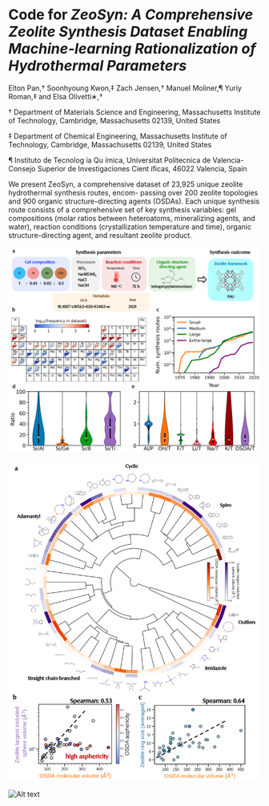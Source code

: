 # Code for *ZeoSyn: A Comprehensive Zeolite Synthesis Dataset Enabling Machine-learning Rationalization of Hydrothermal Parameters*

Elton Pan,† Soonhyoung Kwon,‡ Zach Jensen,† Manuel Moliner,¶ Yuriy Roman,‡ and Elsa Olivetti∗,†

† Department of Materials Science and Engineering, Massachusetts Institute of Technology, Cambridge, Massachusetts 02139, United States

‡ Department of Chemical Engineering, Massachusetts Institute of Technology, Cambridge, Massachusetts 02139, United States

¶ Instituto de Tecnolog ́ıa Qu ́ımica, Universitat Politecnica de Valencia-Consejo Superior de
Investigaciones Cient ́ıficas, 46022 Valencia, Spain

We present ZeoSyn, a comprehensive dataset of 23,925 unique zeolite hydrothermal synthesis routes, encom-
passing over 200 zeolite topologies and 900 organic structure-directing agents (OSDAs).
Each unique synthesis route consists of a comprehensive set of key synthesis variables: gel compositions (molar ratios between heteroatoms, mineralizing agents, and water), reaction conditions (crystallization temperature and time), organic structure-directing agent, and resultant zeolite product.

![Alt text](/figures/overview.png "overview")

![Alt text](/figures/osda_hierarchy.png "osda")

![Alt text](/figures/SHAP_zeolite_cbu.png "shap")